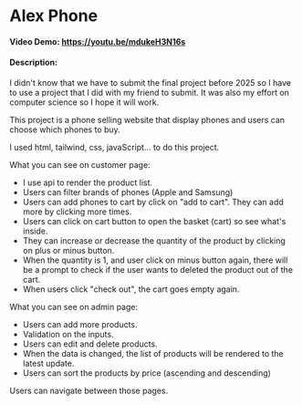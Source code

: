 # Alex Phone

#### Video Demo: <https://youtu.be/mdukeH3N16s>

#### Description:

I didn't know that we have to submit the final project before 2025 so I have to use a project that I did with my friend to submit. It was also my effort on computer science so I hope it will work.

This project is a phone selling website that display phones and users can choose which phones to buy.

I used html, tailwind, css, javaScript... to do this project.

What you can see on customer page:

- I use api to render the product list.
- Users can filter brands of phones (Apple and Samsung)
- Users can add phones to cart by click on "add to cart". They can add more by clicking more times.
- Users can click on cart button to open the basket (cart) so see what's inside.
- They can increase or decrease the quantity of the product by clicking on plus or minus button.
- When the quantity is 1, and user click on minus button again, there will be a prompt to check if the user wants to deleted the product out of the cart.
- When users click "check out", the cart goes empty again.

What you can see on admin page:

- Users can add more products.
- Validation on the inputs.
- Users can edit and delete products.
- When the data is changed, the list of products will be rendered to the latest update.
- Users can sort the products by price (ascending and descending)

Users can navigate between those pages.
